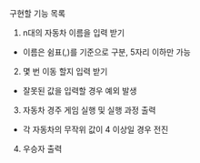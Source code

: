 구현할 기능 목록

1. n대의 자동차 이름을 입력 받기
 - 이름은 쉼표(,)를 기준으로 구분, 5자리 이하만 가능

2. 몇 번 이동 할지 입력 받기
 - 잘못된 값을 입력할 경우 예외 발생

3. 자동차 경주 게임 실행 및 실행 과정 출력
 - 각 자동차의 무작위 값이 4 이상일 경우 전진

4. 우승자 출력

